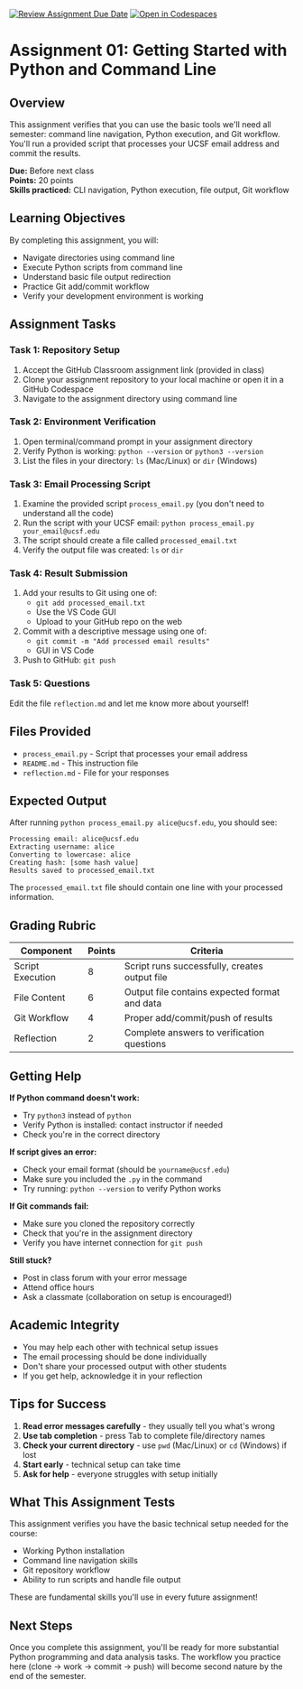 [![Review Assignment Due Date](https://classroom.github.com/assets/deadline-readme-button-22041afd0340ce965d47ae6ef1cefeee28c7c493a6346c4f15d667ab976d596c.svg)](https://classroom.github.com/a/icjG3z9c)
[![Open in Codespaces](https://classroom.github.com/assets/launch-codespace-2972f46106e565e64193e422d61a12cf1da4916b45550586e14ef0a7c637dd04.svg)](https://classroom.github.com/open-in-codespaces?assignment_repo_id=20557649)
# Assignment 01: Getting Started with Python and Command Line

## Overview
This assignment verifies that you can use the basic tools we'll need all semester: command line navigation, Python execution, and Git workflow. You'll run a provided script that processes your UCSF email address and commit the results.

**Due:** Before next class  
**Points:** 20 points  
**Skills practiced:** CLI navigation, Python execution, file output, Git workflow

## Learning Objectives
By completing this assignment, you will:
- Navigate directories using command line
- Execute Python scripts from command line  
- Understand basic file output redirection
- Practice Git add/commit workflow
- Verify your development environment is working

## Assignment Tasks

### Task 1: Repository Setup
1. Accept the GitHub Classroom assignment link (provided in class)
2. Clone your assignment repository to your local machine or open it in a GitHub Codespace
3. Navigate to the assignment directory using command line

### Task 2: Environment Verification  
1. Open terminal/command prompt in your assignment directory
2. Verify Python is working: `python --version` or `python3 --version`
3. List the files in your directory: `ls` (Mac/Linux) or `dir` (Windows)

### Task 3: Email Processing Script
1. Examine the provided script `process_email.py` (you don't need to understand all the code)
2. Run the script with your UCSF email: `python process_email.py your_email@ucsf.edu`
3. The script should create a file called `processed_email.txt`
4. Verify the output file was created: `ls` or `dir`

### Task 4: Result Submission
1. Add your results to Git using one of:
    - `git add processed_email.txt` 
    - Use the VS Code GUI
    - Upload to your GitHub repo on the web
2. Commit with a descriptive message using one of: 
    - `git commit -m "Add processed email results"`
    - GUI in VS Code  
3. Push to GitHub: `git push` 

### Task 5:  Questions
Edit the file `reflection.md` and let me know more about yourself!

## Files Provided
- `process_email.py` - Script that processes your email address
- `README.md` - This instruction file  
- `reflection.md` - File for your responses

## Expected Output
After running `python process_email.py alice@ucsf.edu`, you should see:
```
Processing email: alice@ucsf.edu
Extracting username: alice
Converting to lowercase: alice  
Creating hash: [some hash value]
Results saved to processed_email.txt
```

The `processed_email.txt` file should contain one line with your processed information.

## Grading Rubric

| Component | Points | Criteria |
|-----------|--------|----------|
| Script Execution | 8 | Script runs successfully, creates output file |
| File Content | 6 | Output file contains expected format and data |
| Git Workflow | 4 | Proper add/commit/push of results |
| Reflection | 2 | Complete answers to verification questions |

## Getting Help

**If Python command doesn't work:**
- Try `python3` instead of `python`
- Verify Python is installed: contact instructor if needed
- Check you're in the correct directory

**If script gives an error:**
- Check your email format (should be `yourname@ucsf.edu`)
- Make sure you included the `.py` in the command
- Try running: `python --version` to verify Python works

**If Git commands fail:**
- Make sure you cloned the repository correctly
- Check that you're in the assignment directory
- Verify you have internet connection for `git push`

**Still stuck?**
- Post in class forum with your error message
- Attend office hours
- Ask a classmate (collaboration on setup is encouraged!)

## Academic Integrity
- You may help each other with technical setup issues
- The email processing should be done individually
- Don't share your processed output with other students
- If you get help, acknowledge it in your reflection

## Tips for Success
1. **Read error messages carefully** - they usually tell you what's wrong
2. **Use tab completion** - press Tab to complete file/directory names  
3. **Check your current directory** - use `pwd` (Mac/Linux) or `cd` (Windows) if lost
4. **Start early** - technical setup can take time
5. **Ask for help** - everyone struggles with setup initially

## What This Assignment Tests
This assignment verifies you have the basic technical setup needed for the course:
- Working Python installation
- Command line navigation skills
- Git repository workflow
- Ability to run scripts and handle file output

These are fundamental skills you'll use in every future assignment!

## Next Steps
Once you complete this assignment, you'll be ready for more substantial Python programming and data analysis tasks. The workflow you practice here (clone → work → commit → push) will become second nature by the end of the semester.